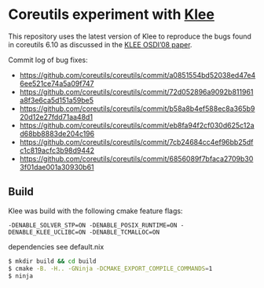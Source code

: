 # Coreutils experiment with [Klee](http://klee.github.io/docs/coreutils-experiments/)

This repository uses the latest version of Klee to reproduce the bugs found in coreutils 6.10
as discussed in the [KLEE OSDI’08 paper](http://llvm.org/pubs/2008-12-OSDI-KLEE.html).

Commit log of bug fixes:

- https://github.com/coreutils/coreutils/commit/a0851554bd52038ed47e46ee521ce74a5a09f747
- https://github.com/coreutils/coreutils/commit/72d052896a9092b811961a8f3e6ca5d151a59be5
- https://github.com/coreutils/coreutils/commit/b58a8b4ef588ec8a365b920d12e27fdd71aa48d1
- https://github.com/coreutils/coreutils/commit/eb8fa94f2cf030d625c12ad68bb8883de204c196
- https://github.com/coreutils/coreutils/commit/7cb24684cc4ef96bb25dfc1c819acfc3b98d9442
- https://github.com/coreutils/coreutils/commit/6856089f7bfaca2709b303f01dae001a30930b61

## Build

Klee was build with the following cmake feature flags:

```
-DENABLE_SOLVER_STP=ON -DENABLE_POSIX_RUNTIME=ON -DENABLE_KLEE_UCLIBC=ON -DENABLE_TCMALLOC=ON
```

dependencies see default.nix

```bash
$ mkdir build && cd build
$ cmake -B. -H.. -GNinja -DCMAKE_EXPORT_COMPILE_COMMANDS=1
$ ninja
```
